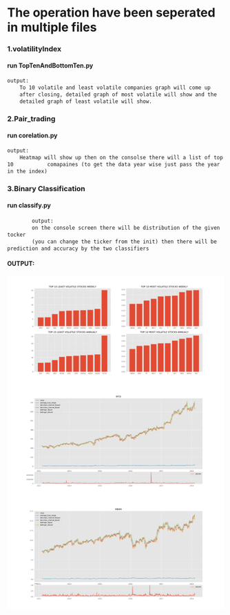 # The operation have been seperated in multiple files
### 1.volatilityIndex
#### run TopTenAndBottomTen.py
	output:
		To 10 volatile and least volatile companies graph will come up
		after closing, detailed graph of most volatile will show and the 
		detailed graph of least volatile will show.
### 2.Pair_trading
#### run corelation.py
	output:
		Heatmap will show up then on the consolse there will a list of top 10 			comapaines (to get the data year wise just pass the year in the index)
### 3.Binary Classification
#### run classify.py
			output:
			on the console screen there will be distribution of the given tocker
			(you can change the ticker from the init) then there will be 				prediction and accuracy by the two classifiers

#### OUTPUT:
![Img](compare.png)
![Img](Detailed_1.png)
![Img](Detailed_2.png)

